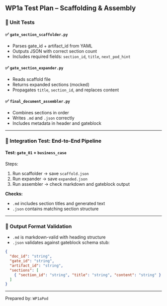 ## WP1a Test Plan – Scaffolding & Assembly

### 🧪 Unit Tests

#### ✅ `gate_section_scaffolder.py`
- Parses gate_id + artifact_id from YAML
- Outputs JSON with correct section count
- Includes required fields: `section_id`, `title`, `next_pod_hint`

#### ✅ `gate_section_expander.py`
- Reads scaffold file
- Returns expanded sections (mocked)
- Propagates `title`, `section_id`, and replaces content

#### ✅ `final_document_assembler.py`
- Combines sections in order
- Writes `.md` and `.json` correctly
- Includes metadata in header and gateblock

---

### 🔁 Integration Test: End-to-End Pipeline

#### Test: `gate_01` + `business_case`
Steps:
1. Run scaffolder → save `scaffold.json`
2. Run expander → save `expanded.json`
3. Run assembler → check markdown and gateblock output

**Checks:**
- `.md` includes section titles and generated text
- `.json` contains matching section structure

---

### 📐 Output Format Validation
- `.md` is markdown-valid with heading structure
- `.json` validates against gateblock schema stub:
```json
{
  "doc_id": "string",
  "gate_id": "string",
  "artifact_id": "string",
  "sections": [
    { "section_id": "string", "title": "string", "content": "string" }
  ]
}
```

---

Prepared by: `WP1aPod`
